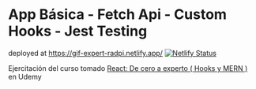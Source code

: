 # App Básica - Fetch Api - Custom Hooks - Jest Testing

deployed at <https://gif-expert-radpi.netlify.app/> [![Netlify Status](https://api.netlify.com/api/v1/badges/c5becd18-b0f4-4b66-bb52-798d882bc42d/deploy-status)](https://app.netlify.com/sites/gif-expert-radpi/deploys)

Ejercitación del curso tomado [React: De cero a experto ( Hooks y MERN )](https://www.udemy.com/course/react-cero-experto/) en Udemy
